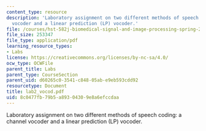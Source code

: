 ```yaml
---
content_type: resource
description: 'Laboratory assignment on two different methods of speech coding: a channel
  vocoder and a linear prediction (LP) vocoder.'
file: /courses/hst-582j-biomedical-signal-and-image-processing-spring-2007/8c0477fb79b5a89304309e8a6efccdaa_lab2_vocod.pdf
file_size: 253347
file_type: application/pdf
learning_resource_types:
- Labs
license: https://creativecommons.org/licenses/by-nc-sa/4.0/
ocw_type: OCWFile
parent_title: Labs
parent_type: CourseSection
parent_uid: d60265c0-3541-c848-05ab-e9eb593cdd92
resourcetype: Document
title: lab2_vocod.pdf
uid: 8c0477fb-79b5-a893-0430-9e8a6efccdaa
---
```

Laboratory assignment on two different methods of speech coding: a channel vocoder and a linear prediction (LP) vocoder.